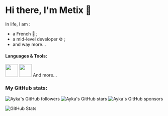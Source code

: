 # Hi there, I'm Metix 👀

In life, I am :
- a French 🥐 ;
- a mid-level developer ⚙️ ;
- and way more...
#### Languages & Tools:

<a title="C++" href="https://cdn-icons-png.flaticon.com/256/6132/6132222.png"><img height="40" width="40" src="https://cdn-icons-png.flaticon.com/256/6132/6132222.png" style="width:40px" /></a>
<a title="NodeJS" href="https://nodejs.org/en/learn/getting-started/introduction-to-nodejs"><img height="40" width="40" src="https://cdn.simpleicons.org/node.js" style="width:40px" /></a>
And more...

### My GitHub stats:

![Ayka's GitHub followers](https://img.shields.io/github/followers/metixud)
![Ayka's GitHub stars](https://img.shields.io/github/stars/metixud)
![Ayka's GitHub sponsors](https://img.shields.io/github/sponsors/metixud)

![GitHub Stats](https://github-readme-stats.vercel.app/api/top-langs/?username=metixdsc&theme=dark&show_icons=true&hide_border=true&layout=compact)
